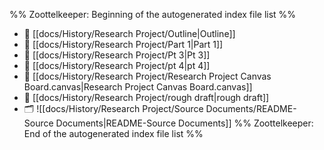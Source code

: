 %% Zoottelkeeper: Beginning of the autogenerated index file list  %%
- 📄 [[docs/History/Research Project/Outline|Outline]]
- 📄 [[docs/History/Research Project/Part 1|Part 1]]
- 📄 [[docs/History/Research Project/Pt 3|Pt 3]]
- 📄 [[docs/History/Research Project/pt 4|pt 4]]
- 📄 [[docs/History/Research Project/Research Project Canvas Board.canvas|Research Project Canvas Board.canvas]]
- 📄 [[docs/History/Research Project/rough draft|rough draft]]
- 🗂️ ![[docs/History/Research Project/Source Documents/README-Source Documents|README-Source Documents]]
%% Zoottelkeeper: End of the autogenerated index file list  %%
